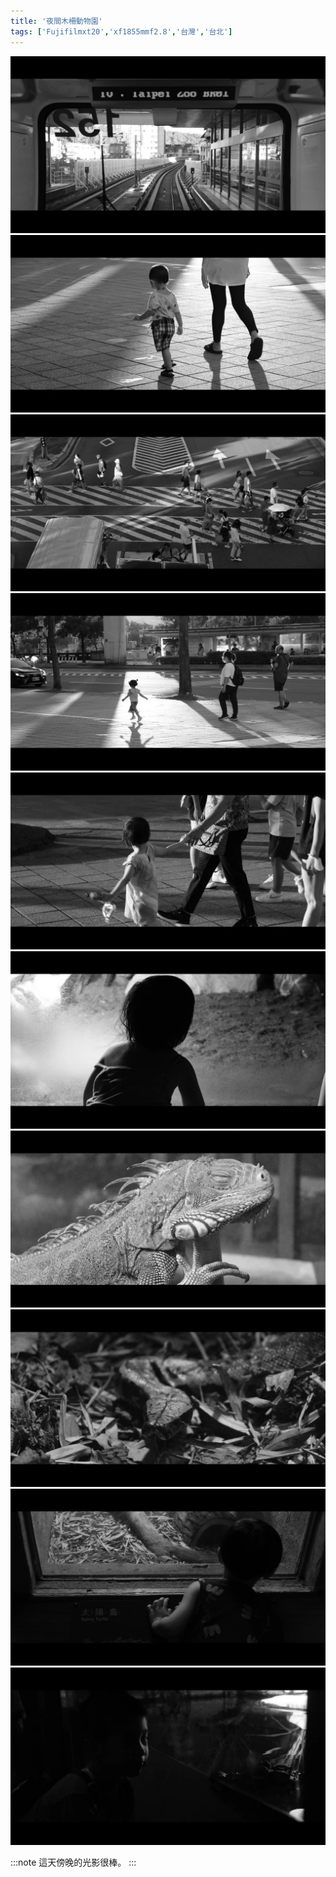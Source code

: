```yaml
---
title: '夜間木柵動物園'
tags: ['Fujifilmxt20','xf1855mmf2.8','台灣','台北']
---
```


![001](./img/instagram_output/202308/015.webp)
![002](./img/instagram_output/202308/014.webp)
![003](./img/instagram_output/202308/011.webp)
![004](./img/instagram_output/202308/012.webp)
![005](./img/instagram_output/202308/019.webp)
![006](./img/instagram_output/202308/020.webp)
![007](./img/instagram_output/202308/017.webp)
![008](./img/instagram_output/202308/016.webp)
![009](./img/instagram_output/202308/013.webp)
![010](./img/instagram_output/202308/018.webp)

:::note 
這天傍晚的光影很棒。
:::